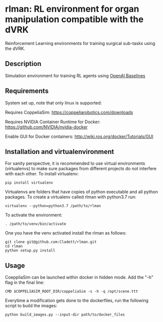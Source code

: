 # rlman: RL environment for organ manipulation compatible with the dVRK
Reinforcement Learning environments for training surgical sub-tasks using the dVRK.

## Description
Simulation environment for training RL agents using [OpenAI Baselines](https://github.com/openai/baselines)

## Requirements
System set up, note that only linux is supported:

Requires CoppeliaSim: https://coppeliarobotics.com/downloads

Requires NVIDIA Container Runtime for Docker: https://github.com/NVIDIA/nvidia-docker

Enable GUI for Docker containers: http://wiki.ros.org/docker/Tutorials/GUI

## Installation and virtualenvironment 
For sanity perspective, it is recommended to use virtual environments (virtualenvs) to make sure packages from different projects do not interfere with each other. 
To install virtualenv:

`pip install virtualenv`

Virtualenvs are folders that have copies of python executable and all python packages. To create a virtualenv called rlman with python3.7 run:

`virtualenv --python=python3.7 /path/to/rlman`

To activate the environment:

`. /path/to/venv/bin/activate`

One you have the venv activated install the rlman as follows:
```
git clone git@github.com:Cladett/rlman.git
cd rlman
python setup.py install
```

## Usage
CoeppliaSim can be launched within docker in hidden mode. Add the "-h" flag in the final line:

```
CMD $COPPELIASIM_ROOT_DIR/coppeliaSim -s -h -q /opt/scene.ttt 
```

Everytime a modification gets done to the dockerfiles, run the following script to build the images:

```
python build_images.py --input-dir path/to/docker_files
```
